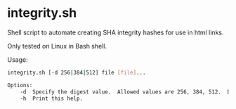 # integrity.sh

Shell script to automate creating SHA integrity hashes for use in html links.

Only tested on Linux in Bash shell.

Usage:
```bash
integrity.sh [-d 256|384|512] file [file]...

Options:
    -d  Specify the digest value.  Allowed values are 256, 384, 512.  Defaults to 512.
    -h  Print this help.
```
